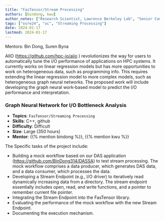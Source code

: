 ```yaml
---
title: "FasTensor/Stream Processing"
authors: [bindong, kwu]
author_notes: ["Research Scientist, Lawrence Berkeley Lab", "Senior Computer Scientist, Lawrence Berkeley Lab"]
tags: ["osre24", "uc", "Streaming Processing"]
date: 2024-01-17
lastmod: 2024-01-17
---
```


Mentors: Bin Dong, Suren Byna

AIIO (https://github.com/hpc-io/aiio ) revolutionizes the way for users to automatically tune the I/O performance of applications on HPC systems. It currently works on linear regression models but has more opportunities to work on heterogeneous data, such as programming info. This requires extending the linear regression model to  more complex models, such as heterogeneous graph neural networks. The proposed work will include developing the graph neural work-based model to predict the I/O performance and interpretation. 


### Graph Neural Network for I/O Bottleneck Analysis



  * **Topics**: `FasTensor/Streaming Processing`
  * **Skills**:   C++, github
  * **Difficulty**: Difficult
  * **Size**: Large (350 hours)
  * **Mentor**: {{% mention bindong %}}, {{% mention kwu %}}

The Specific tasks of the project include:
- Building a mock workflow based on our DAS application (https://github.com/BinDong314/DASSA) to test stream processing. The mock workflow comprises a data producer, which generates DAS data, and a data consumer, which processes the data.
- Developing a Stream Endpoint (e.g., I/O driver) to iteratively read dynamically increasing data from a directory. The stream endpoint essentially includes open, read, and write functions, and a pointer to remember current file pointer.
- Integrating the Stream Endpoint into the FasTensor library.
- Evaluating the performance of the mock workflow with the new Stream Endpoint.
- Documenting the execution mechanism.



